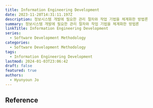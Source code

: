 ```yaml
---
title: Information Engineering Development
date: 2023-11-28T14:31:11.197Z
description: 정보시스템 개발에 필요한 관리 절차와 작업 기법을 체계화한 방법론
summary: 정보시스템 개발에 필요한 관리 절차와 작업 기법을 체계화한 방법론
linkTitle: Information Engineering Development
series:
  - Software Development Methodology
categories:
  - Software Development Methodology
tags:
  - Information Engineering Development
lastmod: 2024-01-03T23:06:42
draft: false
featured: true
authors:
  - Hyunyoun Jo
---
```


## Reference
